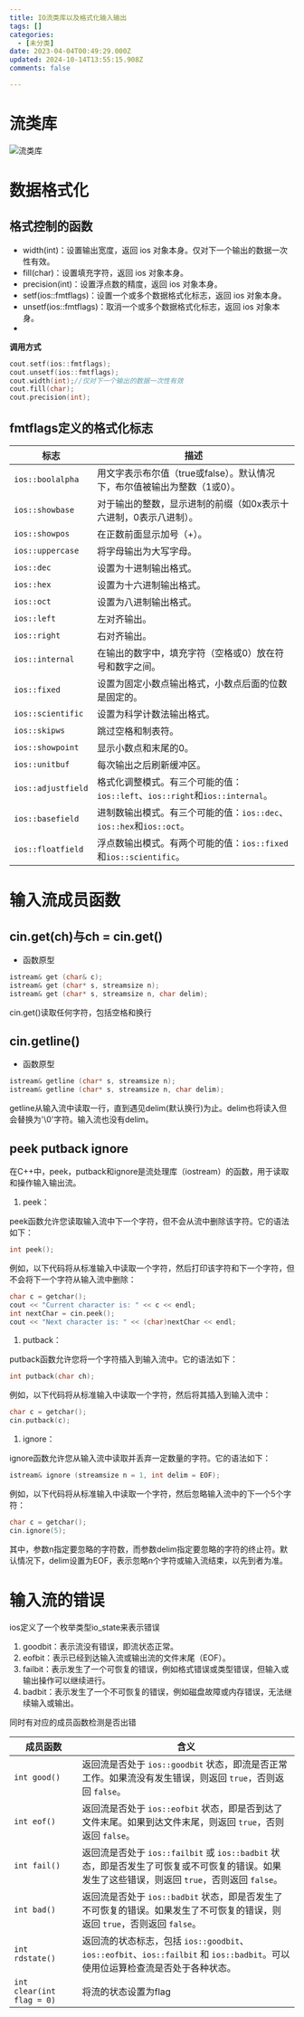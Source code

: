 ```yaml
---
title: IO流类库以及格式化输入输出
tags: []
categories:
  - [未分类]
date: 2023-04-04T00:49:29.000Z
updated: 2024-10-14T13:55:15.908Z
comments: false

---
```


<!--more-->
# 流类库

![流类库](流类库.jpg)


# 数据格式化

## 格式控制的函数

+ width(int)：设置输出宽度，返回 ios 对象本身。仅对下一个输出的数据一次性有效。
+ fill(char)：设置填充字符，返回 ios 对象本身。
+ precision(int)：设置浮点数的精度，返回 ios 对象本身。
+ setf(ios::fmtflags)：设置一个或多个数据格式化标志，返回 ios 对象本身。
+ unsetf(ios::fmtflags)：取消一个或多个数据格式化标志，返回 ios 对象本身。
+ 
**调用方式**

```C++
cout.setf(ios::fmtflags);
cout.unsetf(ios::fmtflags);
cout.width(int);//仅对下一个输出的数据一次性有效
cout.fill(char);
cout.precision(int);
```

## fmtflags定义的格式化标志

| 标志 | 描述 |
| --- | --- |
| `ios::boolalpha` | 用文字表示布尔值（true或false）。默认情况下，布尔值被输出为整数（1或0）。 |
| `ios::showbase` | 对于输出的整数，显示进制的前缀（如0x表示十六进制，0表示八进制）。 |
| `ios::showpos` | 在正数前面显示加号（+）。 |
| `ios::uppercase` | 将字母输出为大写字母。 |
| `ios::dec` | 设置为十进制输出格式。 |
| `ios::hex` | 设置为十六进制输出格式。 |
| `ios::oct` | 设置为八进制输出格式。 |
| `ios::left` | 左对齐输出。 |
| `ios::right` | 右对齐输出。 |
| `ios::internal` | 在输出的数字中，填充字符（空格或0）放在符号和数字之间。 |
| `ios::fixed` | 设置为固定小数点输出格式，小数点后面的位数是固定的。 |
| `ios::scientific` | 设置为科学计数法输出格式。 |
| `ios::skipws` | 跳过空格和制表符。 |
| `ios::showpoint` | 显示小数点和末尾的0。 |
| `ios::unitbuf` | 每次输出之后刷新缓冲区。 |
| `ios::adjustfield` | 格式化调整模式。有三个可能的值：`ios::left`、`ios::right`和`ios::internal`。 |
| `ios::basefield` | 进制数输出模式。有三个可能的值：`ios::dec`、`ios::hex`和`ios::oct`。 |
| `ios::floatfield` | 浮点数输出模式。有两个可能的值：`ios::fixed`和`ios::scientific`。 |

# 输入流成员函数

## cin.get(ch)与ch = cin.get()

+ 函数原型
```C++
istream& get (char& c);
istream& get (char* s, streamsize n);
istream& get (char* s, streamsize n, char delim);
```
cin.get()读取任何字符，包括空格和换行

## cin.getline()
+ 函数原型
```C++
istream& getline (char* s, streamsize n);
istream& getline (char* s, streamsize n, char delim);
```
getline从输入流中读取一行，直到遇见delim(默认换行)为止。delim也将读入但会替换为'\0'字符。输入流也没有delim。

## peek putback ignore
在C++中，peek，putback和ignore是流处理库（iostream）的函数，用于读取和操作输入输出流。

1. peek：

peek函数允许您读取输入流中下一个字符，但不会从流中删除该字符。它的语法如下：



```c
int peek();
```

例如，以下代码将从标准输入中读取一个字符，然后打印该字符和下一个字符，但不会将下一个字符从输入流中删除：



```c
char c = getchar();
cout << "Current character is: " << c << endl;
int nextChar = cin.peek();
cout << "Next character is: " << (char)nextChar << endl;
```

1. putback：

putback函数允许您将一个字符插入到输入流中。它的语法如下：



```c
int putback(char ch);
```

例如，以下代码将从标准输入中读取一个字符，然后将其插入到输入流中：



```c
char c = getchar();
cin.putback(c);
```

1. ignore：

ignore函数允许您从输入流中读取并丢弃一定数量的字符。它的语法如下：



```c
istream& ignore (streamsize n = 1, int delim = EOF);
```

例如，以下代码将从标准输入中读取一个字符，然后忽略输入流中的下一个5个字符：



```c
char c = getchar();
cin.ignore(5);
```

其中，参数n指定要忽略的字符数，而参数delim指定要忽略的字符的终止符。默认情况下，delim设置为EOF，表示忽略n个字符或输入流结束，以先到者为准。

# 输入流的错误

ios定义了一个枚举类型io_state来表示错误

1. goodbit：表示流没有错误，即流状态正常。
2. eofbit：表示已经到达输入流或输出流的文件末尾（EOF）。
3. failbit：表示发生了一个可恢复的错误，例如格式错误或类型错误，但输入或输出操作可以继续进行。
4. badbit：表示发生了一个不可恢复的错误，例如磁盘故障或内存错误，无法继续输入或输出。

同时有对应的成员函数检测是否出错

| 成员函数 | 含义 |
| --- | --- |
| `int good()` | 返回流是否处于 `ios::goodbit` 状态，即流是否正常工作。如果流没有发生错误，则返回 `true`，否则返回 `false`。 |
| `int eof()` | 返回流是否处于 `ios::eofbit` 状态，即是否到达了文件末尾。如果到达文件末尾，则返回 `true`，否则返回 `false`。 |
| `int fail()` | 返回流是否处于 `ios::failbit` 或 `ios::badbit` 状态，即是否发生了可恢复或不可恢复的错误。如果发生了这些错误，则返回 `true`，否则返回 `false`。 |
| `int bad()` | 返回流是否处于 `ios::badbit` 状态，即是否发生了不可恢复的错误。如果发生了不可恢复的错误，则返回 `true`，否则返回 `false`。 |
| `int rdstate()` | 返回流的状态标志，包括 `ios::goodbit`、`ios::eofbit`、`ios::failbit` 和 `ios::badbit`。可以使用位运算检查流是否处于各种状态。 
|`int clear(int flag = 0)` | 将流的状态设置为flag |